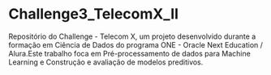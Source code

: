 # Challenge3_TelecomX_II
Repositório do Challenge - Telecom X, um projeto desenvolvido durante a formação em Ciência de Dados do programa ONE - Oracle Next Education / Alura.Este trabalho foca em Pré-processamento de dados para Machine Learning e Construção e avaliação de modelos preditivos.
